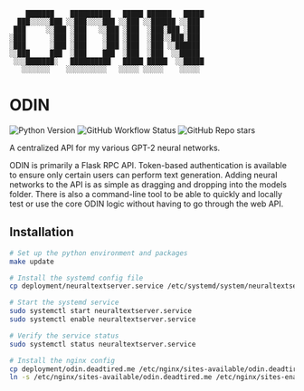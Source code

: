 ```
    ███████    ██████████   █████ ██████   █████
  ███░░░░░███ ░░███░░░░███ ░░███ ░░██████ ░░███
 ███     ░░███ ░███   ░░███ ░███  ░███░███ ░███
░███      ░███ ░███    ░███ ░███  ░███░░███░███
░███      ░███ ░███    ░███ ░███  ░███ ░░██████
░░███     ███  ░███    ███  ░███  ░███  ░░█████
 ░░░███████░   ██████████   █████ █████  ░░█████
   ░░░░░░░    ░░░░░░░░░░   ░░░░░ ░░░░░    ░░░░░
```

# ODIN
![Python Version](https://img.shields.io/badge/python-v3.7-blue)
![GitHub Workflow Status](https://img.shields.io/github/workflow/status/NeonWizard/ODIN/Unit%20Testing)
![GitHub Repo stars](https://img.shields.io/github/stars/neonwizard/odin?style=social)

A centralized API for my various GPT-2 neural networks.

ODIN is primarily a Flask RPC API. Token-based authentication is available to ensure only certain users can perform text generation. Adding neural networks to the API is as simple as dragging and dropping into the models folder. There is also a command-line tool to be able to quickly and locally test or use the core ODIN logic without having to go through the web API.

## Installation
```bash
# Set up the python environment and packages
make update

# Install the systemd config file
cp deployment/neuraltextserver.service /etc/systemd/system/neuraltextserver.service

# Start the systemd service
sudo systemctl start neuraltextserver.service
sudo systemctl enable neuraltextserver.service

# Verify the service status
sudo systemctl status neuraltextserver.service

# Install the nginx config
cp deployment/odin.deadtired.me /etc/nginx/sites-available/odin.deadtired.me
ln -s /etc/nginx/sites-available/odin.deadtired.me /etc/nginx/sites-enabled/odin.deadtired.me
```
